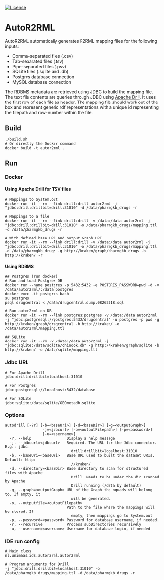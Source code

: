 [![License](https://img.shields.io/badge/license-MIT-blue.svg)](https://opensource.org/licenses/MIT)

# AutoR2RML
AutoR2RML automatically generates R2RML mapping files for the following inputs:

* Comma-separated files (.csv)
* Tab-separated files (.tsv)
* Pipe-separated files (.psv)
* SQLite files (.sqlite and .db) 
* Postgres database connection
* MySQL database connection

The RDBMS metadata are retrieved using JDBC to build the mapping file. The text file contents are queries through JDBC using [Apache Drill](https://drill.apache.org). It uses the first row of each file as header. The mapping file should work out of the box and represent generic rdf representations with a unique id representing the filepath and row-number within the file.

## Build
```shell
./build.sh
# Or directly the Docker command
docker build -t autor2rml .
```
## Run

### Docker

#### Using Apache Drill for TSV files

```shell
# Mappings to System.out
docker run -it --rm --link drill:drill autor2rml -j "jdbc:drill:drillbit=drill:31010" -d /data/pharmgkb_drugs -r

# Mappings to a file
docker run -it --rm --link drill:drill -v /data:/data autor2rml -j "jdbc:drill:drillbit=drill:31010" -o /data/pharmgkb_drugs/mapping.ttl -d /data/pharmgkb_drugs -r

# With defined base URI and output Graph URI
docker run -it --rm --link drill:drill -v /data:/data autor2rml -j "jdbc:drill:drillbit=drill:31010" -o /data/pharmgkb_drugs/mapping.ttl -d /data/pharmgkb_drugs -g http://kraken/graph/pharmgkb_drugs -b http://kraken/ -r
```

#### Using RDBMS

```shell
## Postgres (run docker)
# Run and load Postgres DB
docker run --name postgres -p 5432:5432 -e POSTGRES_PASSWORD=pwd -d -v /data/autor2rml/:/data postgres
docker exec -it postgres bash
su postgres
psql drugcentral < /data/drugcentral.dump.08262018.sql

# Run autor2rml on DB
docker run -it --rm --link postgres:postgres -v /data:/data autor2rml -j "jdbc:postgresql://postgres:5432/drugcentral" -u postgres -p pwd -g http://kraken/graph/drugcentral -b http://kraken/ -o /data/autor2rml/mapping.ttl

## SQLite
docker run -it --rm -v /data:/data autor2rml -j "jdbc:sqlite:/data/sqlite/chinook.db" -g http://kraken/graph/sqlite -b http://kraken/ -o /data/sqlite/mapping.ttl

```

### Jdbc URL

```shell
# For Apache Drill
jdbc:drill:drillbit=localhost:31010

# For Postgres
jdbc:postgresql://localhost:5432/database

# For SQLite
jdbc:sqlite:/data/sqlite/GEOmetadb.sqlite
```

### Options

```shell
autodrill [-?r] [-b=<baseUri>] [-d=<baseDir>] [-g=<outputGraph>]
                 -j=<jdbcurl> [-o=<outputFilepath>] [-p=<password>]
                 [-u=<username>]
  -?, --help                Display a help message
  -j, --jdbcurl=<jdbcurl>   Required. The URL for the Jdbc connector. E.g.: jdbc:
                              drill:drillbit=localhost:31010
  -b, --baseUri=<baseUri>   Base URI used to built the dataset URIs. Default: http:
                              //kraken/
  -d, --directory=<baseDir> Base directory to scan for structured files with Apache
                              Drill. Needs to be under the dir scanned by Apache
                              Drill running (/data by default)
  -g, --graph=<outputGraph> URL of the Graph the nquads will belong to. If empty, it
                              will be generated.
  -o, --outputfile=<outputFilepath>
                            Path to the file where the mappings will be stored. If
                              empty, then mappings go to System.out
  -p, --password=<password> Password for database username, if needed.
  -r, --recursive           Process subDirectories recursively
  -u, --username=<username> Username for database login, if needed
```
### IDE run config

```shell
# Main class
nl.unimaas.ids.autor2rml.autor2rml

# Program arguments for Drill
-j "jdbc:drill:drillbit=localhost:31010" -o /data/pharmgkb_drugs/mapping.ttl -d /data/pharmgkb_drugs -r
```